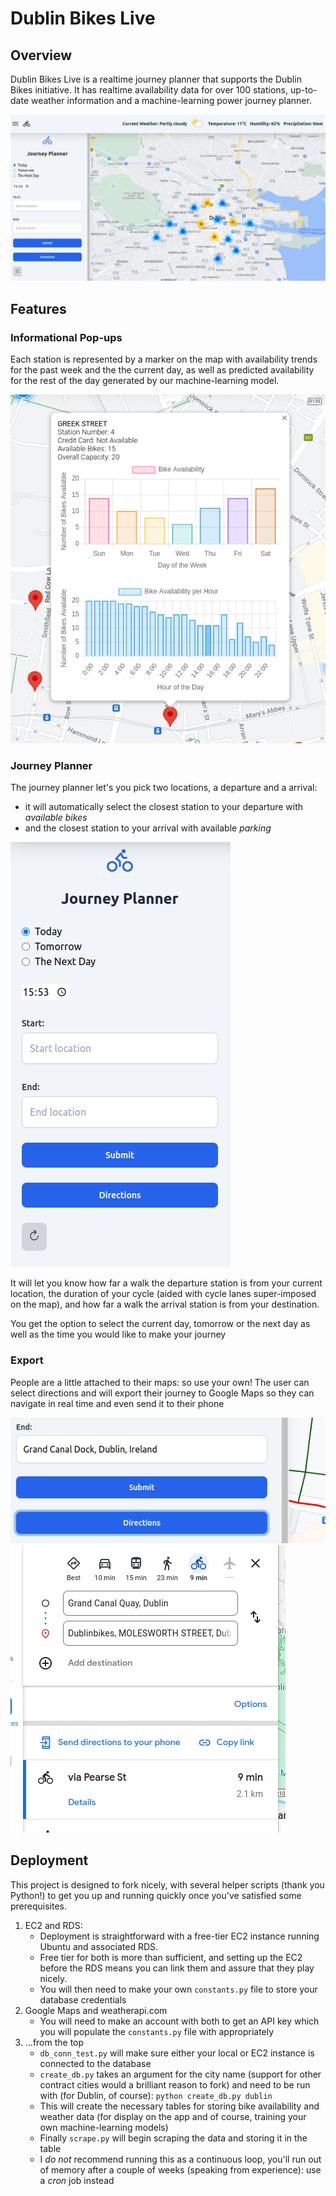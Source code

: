 # Dublin Bikes Live
## Overview
Dublin Bikes Live is a realtime journey planner that supports the Dublin Bikes initiative. It has realtime availability data for over 100 stations, up-to-date weather information and a machine-learning power journey planner.

!['App](/screenshots/app_screen.png)

## Features
### Informational Pop-ups
Each station is represented by a marker on the map with availability trends for the past week and the the current day, as well as predicted availability for the rest of the day generated by our machine-learning model.

!['Popup'](/screenshots/popup.png)

### Journey Planner
The journey planner let's you pick two locations, a departure and a arrival:
- it will automatically select the closest station to your departure with _available bikes_
- and the closest station to your arrival with available _parking_

!['Journey Planner'](/screenshots/journey_planner.png)

It will let you know how far a walk the departure station is from your current location, the duration of your cycle (aided with cycle lanes super-imposed on the map), and how far a walk the arrival station is from your destination.

You get the option to select the current day, tomorrow or the next day as well as the time you would like to make your journey

### Export
People are a little attached to their maps: so use your own! The user can select directions and will export their journey to Google Maps so they can navigate in real time and even send it to their phone

!['Directions'](/screenshots/directions.png)
!['Google Maps'](/screenshots/google_maps.png)

## Deployment
This project is designed to fork nicely, with several helper scripts (thank you Python!) to get you up and running quickly once you've satisfied some prerequisites.
1. EC2 and RDS:
   - Deployment is straightforward with a free-tier EC2 instance running Ubuntu and associated RDS.
   - Free tier for both is more than sufficient, and setting up the EC2 before the RDS means you can link them and assure that they play nicely.
   - You will then need to make your own `constants.py` file to store your database credentials
2. Google Maps and weatherapi.com
   - You will need to make an account with both to get an API key which you will populate the `constants.py` file with appropriately
3. ...from the top
   - `db_conn_test.py` will make sure either your local or EC2 instance is connected to the database
   - `create_db.py` takes an argument for the city name (support for other contract cities would a brilliant reason to fork) and need to be run with (for Dublin, of course): `python create_db.py dublin`
   - This will create the necessary tables for storing bike availability and weather data (for display on the app and of course, training your own machine-learning models)
   - Finally `scrape.py` will begin scraping the data and storing it in the table
   - I _do not_ recommend running this as a continuous loop, you'll run out of memory after a couple of weeks (speaking from experience): use a _cron_ job instead
